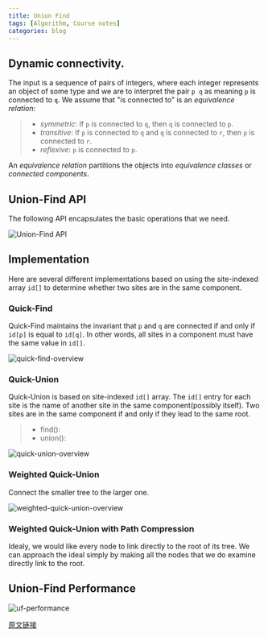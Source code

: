 ```yaml
---
title: Union Find
tags: [Algorithm, Course notes]
categories: blog
---
```


## Dynamic connectivity.

The input is a sequence of pairs of integers, where each integer represents an object of some type and we are to interpret the pair `p q` as meaning `p` is connected to `q`. We assume that "is connected to" is an *equivalence relation*:

> * *symmetric*: If `p` is connected to `q`, then `q` is connected to `p`.
> * *transitive*: If `p` is connected to `q` and `q` is connected to `r`, then `p` is connected to `r`.
> * *reflexive*: `p` is connected to `p`.

An *equivalence relation* partitions the objects into *equivalence classes* or *connected components*.

## Union-Find API

The following API encapsulates the basic operations that we need.

![Union-Find API](/assets/images/uf_api.png)

## Implementation

Here are several different implementations based on using the site-indexed array `id[]` to determine whether two sites are in the same component.

### Quick-Find

Quick-Find maintains the invariant that `p` and `q` are connected if and only if `id[p]` is equal to `id[q]`. In other words, all sites in a component must have the same value in `id[]`.

![quick-find-overview](/assets/images/quick-find-overview.png)

### Quick-Union

Quick-Union is based on site-indexed `id[]` array. The `id[]` entry for each site is the name of another site in the same component(possibly itself). Two sites are in the same component if and only if they lead to the same root. 

> * find(): 
> * union():

![quick-union-overview](/assets/images/quick-union-overview.png)

### Weighted Quick-Union

Connect the smaller tree to the larger one.

![weighted-quick-union-overview](/assets/images/weighted-quick-union-overview.png)

### Weighted Quick-Union with Path Compression

Idealy, we would like every node to link directly to the root of its tree. We can approach the ideal simply by making all the nodes that we do examine directly link to the root.

## Union-Find Performance

![uf-performance](/assets/images/uf-performance.png)

[原文链接](http://algs4.cs.princeton.edu/15uf/)
